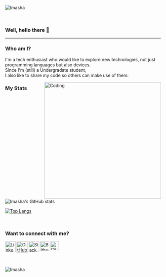 <p align="left"> <img src="https://komarev.com/ghpvc/?username=Imasha-Senadheera&label=Profile%20views&color=0e75b6&style=flat" alt="Imasha" /> </p> 

<br>

### Well, hello there 👋

<hr>

### Who am I?
I'm a tech enthusiast who would like to explore new technologies, not just programming languages but also devices. <br> Since I'm (still) a Undergradate student, <br> I also like to share my code so others can make use of them.
 
<img align="right" alt="Coding" width="377" src="https://user-images.githubusercontent.com/121493197/215305321-6b395b8f-ab1e-4ee2-aa7b-007f04450b81.gif" />


### My Stats

![Imasha's GitHub stats](https://github-readme-stats.vercel.app/api?username=Imasha-Senadheera&show_icons=true&theme=flag-india)

[![Top Langs](https://github-readme-stats.vercel.app/api/top-langs/?username=Imasha-Senadheera&layout=compact&theme=flag-india)](https://github.com/anuraghazra/github-readme-stats)

<br>

### Want to connect with me? 

<a href="https://www.linkedin.com/in/imasha-senadheera-71027320a/"> <img align="left" src="https://user-images.githubusercontent.com/121493197/211028037-65fe2fb1-a56b-4739-8c9b-bc8cd3b9924c.png" alt="LinkedIn" width="34px"/> </a>

<a href="https://github.com/"> <img align="left" src="https://user-images.githubusercontent.com/121493197/211023152-20cb3107-a3c8-4185-95be-7708633e7608.png" alt="GitHub" width="36px"/> </a>

<a href="https://stackoverflow.com/users/19914811/imasha-senadheera"> <img align="left" src="https://user-images.githubusercontent.com/121493197/211028351-6c56cbfe-ab65-4f3f-a5c0-f441fcf53573.png" alt="Stack" width="34px"/> </a>
  
<a href="https://bitbucket.org/account/workspaces"> <img align="left" src="https://user-images.githubusercontent.com/121493197/214253816-3008466c-e5a8-4e66-a090-f6576d1b9381.png" alt="Bitbucket" width="30px"/> </a> 

<a href="https://trello.com/u/imashasenadheera/boards"> <img align="left" src="https://user-images.githubusercontent.com/121493197/214254922-1098611d-3f29-48bd-800d-6c74e6533314.png" alt="GitHub" width="28px"/> </a>

<br> <br> <br> <br>

<p><img align="center" src="https://github-readme-streak-stats.herokuapp.com/?user=Imasha-Senadheera&" alt="Imasha" /></p>
